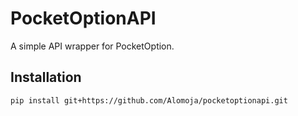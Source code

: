 # PocketOptionAPI

A simple API wrapper for PocketOption.

## Installation

```bash
pip install git+https://github.com/Alomoja/pocketoptionapi.git
